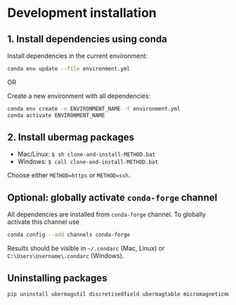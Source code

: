 # Development installation

## 1. Install dependencies using conda
Install dependencies in the current environment:
```bash
conda env update --file environment.yml
```

OR

Create a new environment with all dependencies:
```bash
conda env create -n ENVIRONMENT_NAME -f environment.yml
conda activate ENVIRONMENT_NAME
```

## 2. Install ubermag packages

- Mac/Linux: `$ sh clone-and-install-METHOD.bat`
- Windows: `$ call clone-and-install-METHOD.bat`

Choose either `METHOD=https` or `METHOD=ssh`.
   
## Optional: globally activate `conda-forge` channel

All dependencies are installed from `conda-forge` channel. To globally activate this channel use
```bash
conda config --add channels conda-forge
```
Results should be visible in `~/.condarc` (Mac, Linux) or `C:\Users\Username\.condarc` (Windows).

## Uninstalling packages
```bash
pip uninstall ubermagutil discretisedfield ubermagtable micromagneticmodel micromagneticdata micromagnetictests oommfc mag2exp ubermag
```
